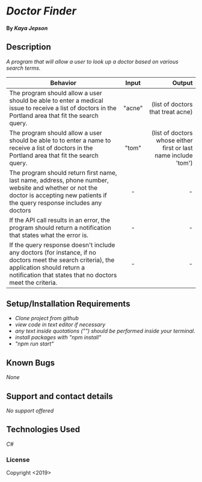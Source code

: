 # _Doctor Finder_

#### By _**Kaya Jepson**_

## Description

_A program that will allow a user to look up a doctor based on various search terms._

| Behavior | Input | Output |
| ------------- |:-------------:| -----:|
| The program should allow a user should be able to enter a medical issue to receive a list of doctors in the Portland area that fit the search query. | "acne" | (list of doctors that treat acne) |
| The program should allow a user should be able to to enter a name to receive a list of doctors in the Portland area that fit the search query. | "tom" | (list of doctors whose either first or last name include 'tom') |
| The program should return first name, last name, address, phone number, website and whether or not the doctor is accepting new patients if the query response includes any doctors | - | - |
| If the API call results in an error, the program should return a notification that states what the error is. | - | - |
| If the query response doesn't include any doctors (for instance, if no doctors meet the search criteria), the application should return a notification that states that no doctors meet the criteria. | - | - |

## Setup/Installation Requirements

* _Clone project from github_
* _view code in text editor if necessary_
* _any text inside quotations ("") should be performed inside your terminal._
* _install packages with "npm install"_
* _"npm run start"_

## Known Bugs

_None_

## Support and contact details

_No support offered_

## Technologies Used

_C#_

### License

Copyright <2019> <Kaya Jepson>
